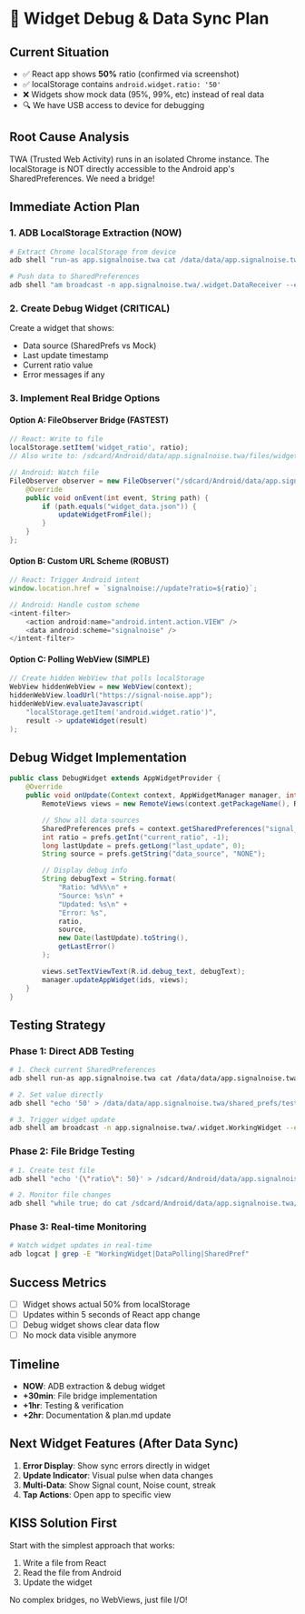# 🎯 Widget Debug & Data Sync Plan

## Current Situation
- ✅ React app shows **50%** ratio (confirmed via screenshot)
- ✅ localStorage contains `android.widget.ratio: '50'`
- ❌ Widgets show mock data (95%, 99%, etc) instead of real data
- 🔍 We have USB access to device for debugging

## Root Cause Analysis
TWA (Trusted Web Activity) runs in an isolated Chrome instance. The localStorage is NOT directly accessible to the Android app's SharedPreferences. We need a bridge!

## Immediate Action Plan

### 1. ADB LocalStorage Extraction (NOW)
```bash
# Extract Chrome localStorage from device
adb shell "run-as app.signalnoise.twa cat /data/data/app.signalnoise.twa/app_chrome/Default/Local\\ Storage/leveldb/*.log" > localStorage.dump

# Push data to SharedPreferences
adb shell "am broadcast -n app.signalnoise.twa/.widget.DataReceiver --es ratio 50"
```

### 2. Create Debug Widget (CRITICAL)
Create a widget that shows:
- Data source (SharedPrefs vs Mock)
- Last update timestamp
- Current ratio value
- Error messages if any

### 3. Implement Real Bridge Options

#### Option A: FileObserver Bridge (FASTEST)
```javascript
// React: Write to file
localStorage.setItem('widget_ratio', ratio);
// Also write to: /sdcard/Android/data/app.signalnoise.twa/files/widget_data.json
```

```java
// Android: Watch file
FileObserver observer = new FileObserver("/sdcard/Android/data/app.signalnoise.twa/files/") {
    @Override
    public void onEvent(int event, String path) {
        if (path.equals("widget_data.json")) {
            updateWidgetFromFile();
        }
    }
};
```

#### Option B: Custom URL Scheme (ROBUST)
```javascript
// React: Trigger Android intent
window.location.href = `signalnoise://update?ratio=${ratio}`;
```

```java
// Android: Handle custom scheme
<intent-filter>
    <action android:name="android.intent.action.VIEW" />
    <data android:scheme="signalnoise" />
</intent-filter>
```

#### Option C: Polling WebView (SIMPLE)
```java
// Create hidden WebView that polls localStorage
WebView hiddenWebView = new WebView(context);
hiddenWebView.loadUrl("https://signal-noise.app");
hiddenWebView.evaluateJavascript(
    "localStorage.getItem('android.widget.ratio')",
    result -> updateWidget(result)
);
```

## Debug Widget Implementation

```java
public class DebugWidget extends AppWidgetProvider {
    @Override
    public void onUpdate(Context context, AppWidgetManager manager, int[] ids) {
        RemoteViews views = new RemoteViews(context.getPackageName(), R.layout.debug_widget);

        // Show all data sources
        SharedPreferences prefs = context.getSharedPreferences("signal_noise_widget_data", 0);
        int ratio = prefs.getInt("current_ratio", -1);
        long lastUpdate = prefs.getLong("last_update", 0);
        String source = prefs.getString("data_source", "NONE");

        // Display debug info
        String debugText = String.format(
            "Ratio: %d%%\n" +
            "Source: %s\n" +
            "Updated: %s\n" +
            "Error: %s",
            ratio,
            source,
            new Date(lastUpdate).toString(),
            getLastError()
        );

        views.setTextViewText(R.id.debug_text, debugText);
        manager.updateAppWidget(ids, views);
    }
}
```

## Testing Strategy

### Phase 1: Direct ADB Testing
```bash
# 1. Check current SharedPreferences
adb shell run-as app.signalnoise.twa cat /data/data/app.signalnoise.twa/shared_prefs/signal_noise_widget_data.xml

# 2. Set value directly
adb shell "echo '50' > /data/data/app.signalnoise.twa/shared_prefs/test_ratio"

# 3. Trigger widget update
adb shell am broadcast -n app.signalnoise.twa/.widget.WorkingWidget --es android.appwidget.action.APPWIDGET_UPDATE
```

### Phase 2: File Bridge Testing
```bash
# 1. Create test file
adb shell "echo '{\"ratio\": 50}' > /sdcard/Android/data/app.signalnoise.twa/files/widget_data.json"

# 2. Monitor file changes
adb shell "while true; do cat /sdcard/Android/data/app.signalnoise.twa/files/widget_data.json; sleep 1; done"
```

### Phase 3: Real-time Monitoring
```bash
# Watch widget updates in real-time
adb logcat | grep -E "WorkingWidget|DataPolling|SharedPref"
```

## Success Metrics
- [ ] Widget shows actual 50% from localStorage
- [ ] Updates within 5 seconds of React app change
- [ ] Debug widget shows clear data flow
- [ ] No mock data visible anymore

## Timeline
- **NOW**: ADB extraction & debug widget
- **+30min**: File bridge implementation
- **+1hr**: Testing & verification
- **+2hr**: Documentation & plan.md update

## Next Widget Features (After Data Sync)
1. **Error Display**: Show sync errors directly in widget
2. **Update Indicator**: Visual pulse when data changes
3. **Multi-Data**: Show Signal count, Noise count, streak
4. **Tap Actions**: Open app to specific view

## KISS Solution First
Start with the simplest approach that works:
1. Write a file from React
2. Read the file from Android
3. Update the widget

No complex bridges, no WebViews, just file I/O!